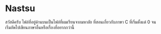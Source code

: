 # Nastsu
สวัสดีครับ ไฟล์ที่อยู่ด้านบนเป็นไฟล์ที่ผมเรียนจากมหาลัย ที่สอนเกี่ยวกับภาษา C ที่เริ่มตั้งแต่ 0 จนเริ่มอัพไปเขียนภาษาอื่นหรือเรื่องที่อยากกว่านี้
